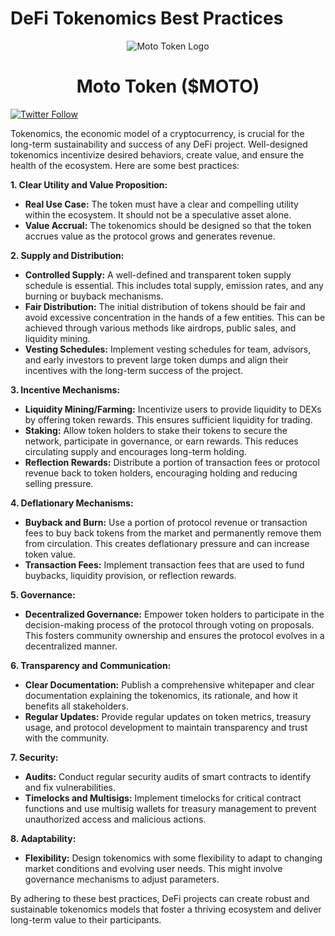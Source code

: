 # DeFi Tokenomics Best Practices

<div style="text-align: center;">
  <img src="https://qgmvsvq5fn67imzt.public.blob.vercel-storage.com/logo-bulat/%24moto.svg" alt="Moto Token Logo" />
  <h1>Moto Token ($MOTO)</h1>
</div>

[![Twitter Follow](https://img.shields.io/twitter/follow/MatMotoFix_Pro?style=social)](https://twitter.com/MatMotoFix_Pro)

Tokenomics, the economic model of a cryptocurrency, is crucial for the long-term sustainability and success of any DeFi project. Well-designed tokenomics incentivize desired behaviors, create value, and ensure the health of the ecosystem. Here are some best practices:

**1. Clear Utility and Value Proposition:**
- **Real Use Case:** The token must have a clear and compelling utility within the ecosystem. It should not be a speculative asset alone.
- **Value Accrual:** The tokenomics should be designed so that the token accrues value as the protocol grows and generates revenue.

**2. Supply and Distribution:**
- **Controlled Supply:** A well-defined and transparent token supply schedule is essential. This includes total supply, emission rates, and any burning or buyback mechanisms.
- **Fair Distribution:** The initial distribution of tokens should be fair and avoid excessive concentration in the hands of a few entities. This can be achieved through various methods like airdrops, public sales, and liquidity mining.
- **Vesting Schedules:** Implement vesting schedules for team, advisors, and early investors to prevent large token dumps and align their incentives with the long-term success of the project.

**3. Incentive Mechanisms:**
- **Liquidity Mining/Farming:** Incentivize users to provide liquidity to DEXs by offering token rewards. This ensures sufficient liquidity for trading.
- **Staking:** Allow token holders to stake their tokens to secure the network, participate in governance, or earn rewards. This reduces circulating supply and encourages long-term holding.
- **Reflection Rewards:** Distribute a portion of transaction fees or protocol revenue back to token holders, encouraging holding and reducing selling pressure.

**4. Deflationary Mechanisms:**
- **Buyback and Burn:** Use a portion of protocol revenue or transaction fees to buy back tokens from the market and permanently remove them from circulation. This creates deflationary pressure and can increase token value.
- **Transaction Fees:** Implement transaction fees that are used to fund buybacks, liquidity provision, or reflection rewards.

**5. Governance:**
- **Decentralized Governance:** Empower token holders to participate in the decision-making process of the protocol through voting on proposals. This fosters community ownership and ensures the protocol evolves in a decentralized manner.

**6. Transparency and Communication:**
- **Clear Documentation:** Publish a comprehensive whitepaper and clear documentation explaining the tokenomics, its rationale, and how it benefits all stakeholders.
- **Regular Updates:** Provide regular updates on token metrics, treasury usage, and protocol development to maintain transparency and trust with the community.

**7. Security:**
- **Audits:** Conduct regular security audits of smart contracts to identify and fix vulnerabilities.
- **Timelocks and Multisigs:** Implement timelocks for critical contract functions and use multisig wallets for treasury management to prevent unauthorized access and malicious actions.

**8. Adaptability:**
- **Flexibility:** Design tokenomics with some flexibility to adapt to changing market conditions and evolving user needs. This might involve governance mechanisms to adjust parameters.

By adhering to these best practices, DeFi projects can create robust and sustainable tokenomics models that foster a thriving ecosystem and deliver long-term value to their participants.

